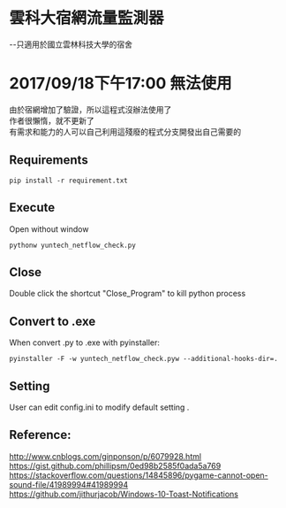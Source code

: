 # 雲科大宿網流量監測器
--只適用於國立雲林科技大學的宿舍

# 2017/09/18下午17:00 無法使用
由於宿網增加了驗證，所以這程式沒辦法使用了 <br>
作者很懶惰，就不更新了<br>
有需求和能力的人可以自己利用這殘廢的程式分支開發出自己需要的<br>

## Requirements
```
pip install -r requirement.txt
```
## Execute
Open without window
```
pythonw yuntech_netflow_check.py
``` 
## Close
Double click the shortcut "Close_Program" to kill python process <p>

## Convert to .exe
When convert .py to .exe with pyinstaller:
```
pyinstaller -F -w yuntech_netflow_check.pyw --additional-hooks-dir=.
```

## Setting
User can edit config.ini to modify default setting .

## Reference: 
http://www.cnblogs.com/ginponson/p/6079928.html   <br>
https://gist.github.com/phillipsm/0ed98b2585f0ada5a769  <br>
https://stackoverflow.com/questions/14845896/pygame-cannot-open-sound-file/41989994#41989994 <br>
https://github.com/jithurjacob/Windows-10-Toast-Notifications  
